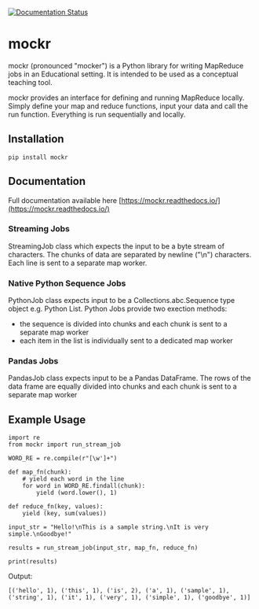 [![Documentation Status](https://readthedocs.org/projects/mockr/badge/?version=latest)](https://mockr.readthedocs.io/en/latest/?badge=latest)

# mockr

mockr (pronounced "mocker") is a Python library for writing MapReduce jobs in an Educational setting. It is intended to be used as a
conceptual teaching tool.

mockr provides an interface for defining and running MapReduce locally. Simply define your map and reduce functions,
input your data and call the run function. Everything is run sequentially and locally.

## Installation

    pip install mockr

## Documentation

Full documentation available here [https://mockr.readthedocs.io/](https://mockr.readthedocs.io/)

### Streaming Jobs

StreamingJob class which expects the input to be a byte stream of characters. The chunks of data are separated by
newline ("\n") characters. Each line is sent to a separate map worker.

### Native Python Sequence Jobs

PythonJob class expects input to be a Collections.abc.Sequence type object e.g. Python List. Python Jobs provide two
exection methods:

- the sequence is divided into chunks and each chunk is sent to a separate map worker
- each item in the list is individually sent to a dedicated map worker

### Pandas Jobs

PandasJob class expects input to be a Pandas DataFrame. The rows of the data frame are equally divided into chunks and
each chunk is sent to a separate map worker


## Example Usage

    import re
    from mockr import run_stream_job
    
    WORD_RE = re.compile(r"[\w']+")
    
    def map_fn(chunk):
        # yield each word in the line
        for word in WORD_RE.findall(chunk):
            yield (word.lower(), 1)
    
    def reduce_fn(key, values):
        yield (key, sum(values))
    
    input_str = "Hello!\nThis is a sample string.\nIt is very simple.\nGoodbye!"
    
    results = run_stream_job(input_str, map_fn, reduce_fn)
    
    print(results)


Output:

    [('hello', 1), ('this', 1), ('is', 2), ('a', 1), ('sample', 1), ('string', 1), ('it', 1), ('very', 1), ('simple', 1), ('goodbye', 1)]